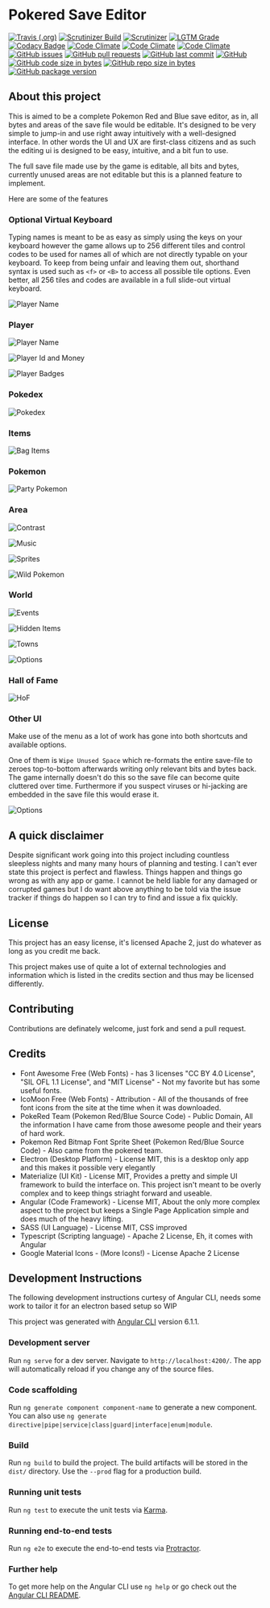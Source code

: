# Pokered Save Editor

[![Travis (.org)](https://img.shields.io/travis/junebug12851/pokered-save-editor.svg?style=flat-square&label=full%20ci&logo=travis)](https://travis-ci.org/junebug12851/pokered-save-editor)
[![Scrutinizer Build](https://img.shields.io/scrutinizer/build/g/junebug12851/pokered-save-editor.svg?style=flat-square&label=simple%20ci&logo=scrutinizer)](https://scrutinizer-ci.com/g/junebug12851/pokered-save-editor)
[![Scrutinizer](https://img.shields.io/scrutinizer/g/junebug12851/pokered-save-editor.svg?style=flat-square&logo=scrutinizer)](https://scrutinizer-ci.com/g/junebug12851/pokered-save-editor)
[![LGTM Grade](https://img.shields.io/lgtm/grade/javascript/g/junebug12851/pokered-save-editor.svg?style=flat-square&label=code%20quality&logo=lgtm)](https://lgtm.com/projects/g/junebug12851/pokered-save-editor/)
[![Codacy Badge](https://api.codacy.com/project/badge/Grade/c0922f3f615b4ef69e480d2e9d930837)](https://www.codacy.com/app/junebug12851/pokered-save-editor?utm_source=github.com&amp;utm_medium=referral&amp;utm_content=junebug12851/pokered-save-editor&amp;utm_campaign=Badge_Grade)
[![Code Climate](https://img.shields.io/codeclimate/maintainability/junebug12851/pokered-save-editor.svg?style=flat-square)](https://codeclimate.com/github/junebug12851/pokered-save-editor)
[![Code Climate](https://img.shields.io/codeclimate/maintainability-percentage/junebug12851/pokered-save-editor.svg?style=flat-square)](https://codeclimate.com/github/junebug12851/pokered-save-editor)
[![Code Climate](https://img.shields.io/codeclimate/tech-debt/junebug12851/pokered-save-editor.svg?style=flat-square)](https://codeclimate.com/github/junebug12851/pokered-save-editor)
[![GitHub issues](https://img.shields.io/github/issues/junebug12851/pokered-save-editor.svg?style=flat-square)](https://github.com/junebug12851/pokered-save-editor)
[![GitHub pull requests](https://img.shields.io/github/issues-pr/junebug12851/pokered-save-editor.svg?style=flat-square)](https://github.com/junebug12851/pokered-save-editor)
[![GitHub last commit](https://img.shields.io/github/last-commit/junebug12851/pokered-save-editor.svg?style=flat-square)](https://github.com/junebug12851/pokered-save-editor)
[![GitHub](https://img.shields.io/github/license/junebug12851/pokered-save-editor.svg?style=flat-square&colorB=blue)](https://github.com/junebug12851/pokered-save-editor)
[![GitHub code size in bytes](https://img.shields.io/github/languages/code-size/junebug12851/pokered-save-editor.svg?style=flat-square)](https://github.com/junebug12851/pokered-save-editor)
[![GitHub repo size in bytes](https://img.shields.io/github/repo-size/junebug12851/pokered-save-editor.svg?style=flat-square)](https://github.com/junebug12851/pokered-save-editor)
[![GitHub package version](https://img.shields.io/github/package-json/v/junebug12851/pokered-save-editor.svg?style=flat-square)](https://github.com/junebug12851/pokered-save-editor)

## About this project

This is aimed to be a complete Pokemon Red and Blue save editor, as in, all
bytes and areas of the save file would be editable. It's designed to be very
simple to jump-in and use right away intuitively with a well-designed interface.
In other words the UI and UX are first-class citizens and as such the editing
ui is designed to be easy, intuitive, and a bit fun to use.

The full save file made use by the game is editable, all bits and bytes,
currently unused areas are not editable but this is a planned feature to
implement.

Here are some of the features

### Optional Virtual Keyboard

Typing names is meant to be as easy as simply using the keys on your keyboard
however the game allows up to 256 different tiles and control codes to be used for names
all of which are not directly typable on your keyboard.
To keep from being unfair and leaving them out, shorthand syntax is used such
as `<f>` or `<B>` to access all possible tile options. Even better, all 256
tiles and codes are available in a
full slide-out virtual keyboard.

![Player Name](https://thumbs.gfycat.com/FarEasyCarpenterant-size_restricted.gif)

### Player

![Player Name](https://thumbs.gfycat.com/PassionatePracticalGeese-size_restricted.gif)

![Player Id and Money](https://thumbs.gfycat.com/DifferentFastDrafthorse-size_restricted.gif)

![Player Badges](https://thumbs.gfycat.com/UnnaturalFewDinosaur-size_restricted.gif)

### Pokedex

![Pokedex](https://thumbs.gfycat.com/DistortedSnoopyGodwit-size_restricted.gif)

### Items

![Bag Items](https://thumbs.gfycat.com/BareJaggedBagworm-size_restricted.gif)

### Pokemon

![Party Pokemon](https://thumbs.gfycat.com/RegularInbornBassethound-size_restricted.gif)

### Area

![Contrast](https://thumbs.gfycat.com/AshamedHomelyBandicoot-size_restricted.gif)

![Music](https://thumbs.gfycat.com/HandyWhichAiredaleterrier-size_restricted.gif)

![Sprites](https://thumbs.gfycat.com/SillyGrouchyAbalone-size_restricted.gif)

![Wild Pokemon](https://thumbs.gfycat.com/SkinnySpeedyGrouse-size_restricted.gif)

### World

![Events](https://thumbs.gfycat.com/AnimatedFirsthandCuttlefish-size_restricted.gif)

![Hidden Items](https://thumbs.gfycat.com/AbleBigHerald-size_restricted.gif)

![Towns](https://thumbs.gfycat.com/WeeWateryAsianlion-size_restricted.gif)

![Options](https://thumbs.gfycat.com/SeparateOrganicKillerwhale-size_restricted.gif)

### Hall of Fame

![HoF](https://thumbs.gfycat.com/ZealousGenerousAmericantoad-size_restricted.gif)

### Other UI

Make use of the menu as a lot of work has gone into both shortcuts and available
options.

One of them is `Wipe Unused Space` which re-formats the entire save-file to
zeroes top-to-bottom afterwards writing only relevant bits and bytes back. The
game internally doesn't do this so the save file can become quite cluttered
over time. Furthermore if you suspect viruses or hi-jacking are embedded in the
save file this would erase it.

![Options](https://thumbs.gfycat.com/FeistyLongIcelandgull-size_restricted.gif)

## A quick disclaimer

Despite significant work going into this project including countless sleepless
nights and many many hours of planning and testing. I can't ever state this project
is perfect and flawless. Things happen and things go wrong as with any app or
game. I cannot be held liable for any damaged or corrupted games but I do want
above anything to be told via the issue tracker if things do happen so I can try
to find and issue a fix quickly.

## License

This project has an easy license, it's licensed Apache 2, just do whatever as
long as you credit me back.

This project makes use of quite a lot of external technologies and information
which is listed in the credits section and thus may be licensed differently.

## Contributing

Contributions are definately welcome, just fork and send a pull request.

## Credits

* Font Awesome Free (Web Fonts) - has 3 licenses "CC BY 4.0 License",
  "SIL OFL 1.1 License", and "MIT License" - Not my favorite but has some useful
  fonts.
* IcoMoon Free (Web Fonts) - Attribution - All of the thousands of free font
  icons from the site at the time when it was downloaded.
* PokeRed Team (Pokemon Red/Blue Source Code) - Public Domain, All the
  information I have came from those awesome people and their years of hard
  work.
* Pokemon Red Bitmap Font Sprite Sheet (Pokemon Red/Blue Source Code) - Also came
  from the pokered team.
* Electron (Desktop Platform) - License MIT, this is a desktop only app and this
  makes it possible very elegantly
* Materialize (UI Kit) - License MIT, Provides a pretty and simple UI framework
  to build the interface on. This project isn't meant to be overly complex and
  to keep things striaght forward and useable.
* Angular (Code Framework) - License MIT, About the only more complex aspect to
  the project but keeps a Single Page Application simple and does much of the
  heavy lifting.
* SASS (UI Language) - License MIT, CSS improved
* Typescript (Scripting language) - Apache 2 License, Eh, it comes with Angular
* Google Material Icons - (More Icons!) - License Apache 2 License

## Development Instructions

The following development instructions curtesy of Angular CLI, needs some work
to tailor it for an electron based setup so WIP

This project was generated with
[Angular CLI](https://github.com/angular/angular-cli) version 6.1.1.

### Development server

Run `ng serve` for a dev server. Navigate to `http://localhost:4200/`. The app
will automatically reload if you change any of the source files.

### Code scaffolding

Run `ng generate component component-name` to generate a new component. You can
also use `ng generate directive|pipe|service|class|guard|interface|enum|module`.

### Build

Run `ng build` to build the project. The build artifacts will be stored in the
`dist/` directory. Use the `--prod` flag for a production build.

### Running unit tests

Run `ng test` to execute the unit tests via
[Karma](https://karma-runner.github.io).

### Running end-to-end tests

Run `ng e2e` to execute the end-to-end tests via
[Protractor](http://www.protractortest.org/).

### Further help

To get more help on the Angular CLI use `ng help` or go check out the
[Angular CLI README](https://github.com/angular/angular-cli/blob/master/README.md).
